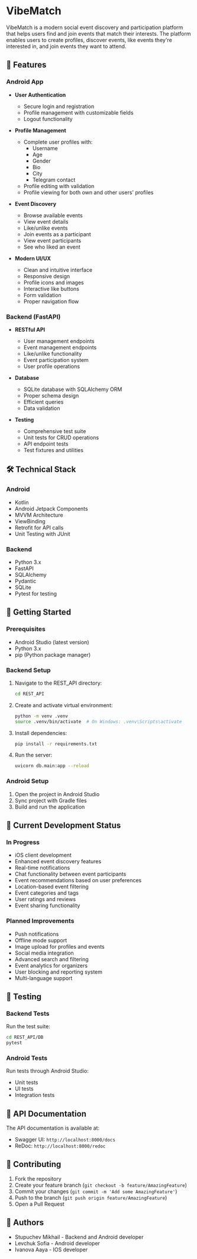 # VibeMatch

VibeMatch is a modern social event discovery and participation platform that helps users find and join events that match their interests. The platform enables users to create profiles, discover events, like events they're interested in, and join events they want to attend.

## 🌟 Features

### Android App
- **User Authentication**
  - Secure login and registration
  - Profile management with customizable fields
  - Logout functionality

- **Profile Management**
  - Complete user profiles with:
    - Username
    - Age
    - Gender
    - Bio
    - City
    - Telegram contact
  - Profile editing with validation
  - Profile viewing for both own and other users' profiles

- **Event Discovery**
  - Browse available events
  - View event details
  - Like/unlike events
  - Join events as a participant
  - View event participants
  - See who liked an event

- **Modern UI/UX**
  - Clean and intuitive interface
  - Responsive design
  - Profile icons and images
  - Interactive like buttons
  - Form validation
  - Proper navigation flow

### Backend (FastAPI)
- **RESTful API**
  - User management endpoints
  - Event management endpoints
  - Like/unlike functionality
  - Event participation system
  - User profile operations

- **Database**
  - SQLite database with SQLAlchemy ORM
  - Proper schema design
  - Efficient queries
  - Data validation

- **Testing**
  - Comprehensive test suite
  - Unit tests for CRUD operations
  - API endpoint tests
  - Test fixtures and utilities

## 🛠 Technical Stack

### Android
- Kotlin
- Android Jetpack Components
- MVVM Architecture
- ViewBinding
- Retrofit for API calls
- Unit Testing with JUnit

### Backend
- Python 3.x
- FastAPI
- SQLAlchemy
- Pydantic
- SQLite
- Pytest for testing

## 🚀 Getting Started

### Prerequisites
- Android Studio (latest version)
- Python 3.x
- pip (Python package manager)

### Backend Setup
1. Navigate to the REST_API directory:
   ```bash
   cd REST_API
   ```
2. Create and activate virtual environment:
   ```bash
   python -m venv .venv
   source .venv/bin/activate  # On Windows: .venv\Scripts\activate
   ```
3. Install dependencies:
   ```bash
   pip install -r requirements.txt
   ```
4. Run the server:
   ```bash
   uvicorn db.main:app --reload
   ```

### Android Setup
1. Open the project in Android Studio
2. Sync project with Gradle files
3. Build and run the application

## 📱 Current Development Status

### In Progress
- iOS client development
- Enhanced event discovery features
- Real-time notifications
- Chat functionality between event participants
- Event recommendations based on user preferences
- Location-based event filtering
- Event categories and tags
- User ratings and reviews
- Event sharing functionality

### Planned Improvements
- Push notifications
- Offline mode support
- Image upload for profiles and events
- Social media integration
- Advanced search and filtering
- Event analytics for organizers
- User blocking and reporting system
- Multi-language support

## 🧪 Testing

### Backend Tests
Run the test suite:
```bash
cd REST_API/DB
pytest
```

### Android Tests
Run tests through Android Studio:
- Unit tests
- UI tests
- Integration tests

## 📝 API Documentation

The API documentation is available at:
- Swagger UI: `http://localhost:8000/docs`
- ReDoc: `http://localhost:8000/redoc`

## 🤝 Contributing

1. Fork the repository
2. Create your feature branch (`git checkout -b feature/AmazingFeature`)
3. Commit your changes (`git commit -m 'Add some AmazingFeature'`)
4. Push to the branch (`git push origin feature/AmazingFeature`)
5. Open a Pull Request

## 👥 Authors

- Stupuchev Mikhail - Backend and Android developer
- Levchuk Sofia - Android developer 
- Ivanova Aaya - IOS developer 

